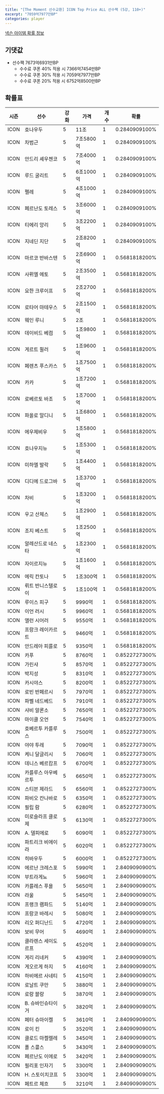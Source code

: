```yaml
---
title: "[The Moment 선수교환] ICON Top Price ALL 선수팩 (5강, 110+)"
excerpt: "7059억7977만BP"
categories: player
---
```

[넥슨 아이템 확률 정보](http://iteminfo.nexon.com/probability/fo4?sn=6721)

## 기댓값
- 선수팩 7673억6931만BP
  - 수수료 쿠폰 40% 적용 시 7366억7454만BP
  - 수수료 쿠폰 30% 적용 시 7059억7977만BP
  - 수수료 쿠폰 20% 적용 시 6752억8500만BP


## 확률표

|시즌|선수|강화|가격|개수|확률|
|---|---|---|---|---|---|
|ICON|호나우두|5|11조|1|0.2840909100%|
|ICON|차범근|5|7조5800억|1|0.2840909100%|
|ICON|안드리 셰우첸코|5|7조4000억|1|0.2840909100%|
|ICON|루드 굴리트|5|6조1000억|1|0.2840909100%|
|ICON|펠레|5|4조1000억|1|0.2840909100%|
|ICON|페르난도 토레스|5|3조6000억|1|0.2840909100%|
|ICON|티에리 앙리|5|3조2200억|1|0.2840909100%|
|ICON|지네딘 지단|5|2조8200억|1|0.2840909100%|
|ICON|마르코 반바스텐|5|2조6900억|1|0.5681818200%|
|ICON|사뮈엘 에토|5|2조3500억|1|0.5681818200%|
|ICON|요한 크루이프|5|2조2700억|1|0.5681818200%|
|ICON|로타어 마테우스|5|2조1500억|1|0.5681818200%|
|ICON|웨인 루니|5|2조|1|0.5681818200%|
|ICON|데이비드 베컴|5|1조9800억|1|0.5681818200%|
|ICON|게르트 뮐러|5|1조9600억|1|0.5681818200%|
|ICON|페렌츠 푸스카스|5|1조7500억|1|0.5681818200%|
|ICON|카카|5|1조7200억|1|0.5681818200%|
|ICON|로베르토 바조|5|1조7000억|1|0.5681818200%|
|ICON|파올로 말디니|5|1조6800억|1|0.5681818200%|
|ICON|에우제비우|5|1조5800억|1|0.5681818200%|
|ICON|호나우지뉴|5|1조5300억|1|0.5681818200%|
|ICON|미하엘 발락|5|1조4400억|1|0.5681818200%|
|ICON|디디에 드로그바|5|1조3700억|1|0.5681818200%|
|ICON|차비|5|1조3200억|1|0.5681818200%|
|ICON|우고 산체스|5|1조2900억|1|0.5681818200%|
|ICON|조지 베스트|5|1조2500억|1|0.5681818200%|
|ICON|알레산드로 네스타|5|1조2300억|1|0.5681818200%|
|ICON|자이르지뉴|5|1조1600억|1|0.5681818200%|
|ICON|에릭 칸토나|5|1조300억|1|0.5681818200%|
|ICON|뤼트 반니스텔로이|5|1조100억|1|0.5681818200%|
|ICON|루이스 피구|5|9990억|1|0.5681818200%|
|ICON|이언 러시|5|9960억|1|0.5681818200%|
|ICON|앨런 시어러|5|9550억|1|0.5681818200%|
|ICON|프랑크 레이카르트|5|9460억|1|0.5681818200%|
|ICON|안드레아 피를로|5|9350억|1|0.5681818200%|
|ICON|카푸|5|8760억|1|0.8522727300%|
|ICON|가린샤|5|8570억|1|0.8522727300%|
|ICON|박지성|5|8310억|1|0.8522727300%|
|ICON|카시야스|5|8200억|1|0.8522727300%|
|ICON|로빈 반페르시|5|7970억|1|0.8522727300%|
|ICON|파벨 네드베드|5|7910억|1|0.8522727300%|
|ICON|샤비 알론소|5|7650억|1|0.8522727300%|
|ICON|마이클 오언|5|7540억|1|0.8522727300%|
|ICON|호베르투 카를루스|5|7500억|1|0.8522727300%|
|ICON|야야 투레|5|7090억|1|0.8522727300%|
|ICON|케니 달글리시|5|7060억|1|0.8522727300%|
|ICON|데니스 베르캄프|5|6700억|1|0.8522727300%|
|ICON|카를루스 아우베르투|5|6650억|1|0.8522727300%|
|ICON|스티븐 제라드|5|6560억|1|0.8522727300%|
|ICON|파비오 칸나바로|5|6350억|1|0.8522727300%|
|ICON|필립 람|5|6280억|1|0.8522727300%|
|ICON|미로슬라프 클로제|5|6130억|1|0.8522727300%|
|ICON|A. 델피에로|5|6090억|1|0.8522727300%|
|ICON|파트리크 비에이라|5|6020억|1|0.8522727300%|
|ICON|히바우두|5|6000억|1|0.8522727300%|
|ICON|에르난 크레스포|5|5990억|1|2.8409090900%|
|ICON|부트라게뇨|5|5960억|1|2.8409090900%|
|ICON|카를레스 푸욜|5|5650억|1|2.8409090900%|
|ICON|라울|5|5450억|1|2.8409090900%|
|ICON|프랭크 램파드|5|5140억|1|2.8409090900%|
|ICON|프랑코 바레시|5|5080억|1|2.8409090900%|
|ICON|리오 퍼디난드|5|4720억|1|2.8409090900%|
|ICON|보비 무어|5|4690억|1|2.8409090900%|
|ICON|클라렌스 세이도르프|5|4520억|1|2.8409090900%|
|ICON|게리 리네커|5|4390억|1|2.8409090900%|
|ICON|게오르게 하지|5|4160억|1|2.8409090900%|
|ICON|하비에르 사네티|5|4150억|1|2.8409090900%|
|ICON|로날트 쿠만|5|3880억|1|2.8409090900%|
|ICON|로랑 블랑|5|3870억|1|2.8409090900%|
|ICON|B. 슈바인슈타이거|5|3820억|1|2.8409090900%|
|ICON|페터 슈마이켈|5|3610억|1|2.8409090900%|
|ICON|로이 킨|5|3520억|1|2.8409090900%|
|ICON|클로드 마켈렐레|5|3450억|1|2.8409090900%|
|ICON|폴 스콜스|5|3430억|1|2.8409090900%|
|ICON|페르난도 이에로|5|3420억|1|2.8409090900%|
|ICON|필리포 인자기|5|3300억|1|2.8409090900%|
|ICON|H. 스토이치코프|5|3300억|1|2.8409090900%|
|ICON|페트르 체흐|5|3210억|1|2.8409090900%|
